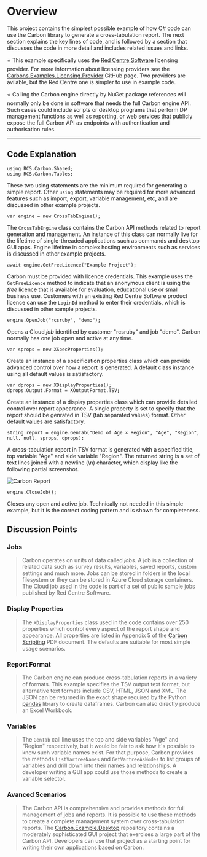 ﻿# Overview

This project contains the simplest possible example of how C# code can use the Carbon library to generate a cross-tabulation report. The next section explains the key lines of code, and is followed by a section that discusses the code in more detail and includes related issues and links.

:star: This example specifically uses the [Red Centre Software][rcs] licensing provider. For more information about licensing providers see the [Carbons.Examples.Licensing.Provider][licprovgit] GitHub page. Two providers are avilable, but the Red Centre one is simpler to use in example code.

:star: Calling the Carbon engine directly by NuGet package references will normally only be done in software that needs the full Carbon engine API. Such cases could include scripts or desktop programs that perform DP management functions as well as reporting, or web services that publicly expose the full Carbon API as endpoints with authentication and authorisation rules.

---


## Code Explanation

```
using RCS.Carbon.Shared;
using RCS.Carbon.Tables;
```

These two using statements are the minimum required for generating a simple report. Other `using` statements may be required for more advanced features such as import, export, variable management, etc, and are discussed in other example projects.

```
var engine = new CrossTabEngine();
```

The `CrossTabEngine` class contains the Carbon API methods related to report generation and management. An instance of this class can normally live for the lifetime of single-threaded applications such as commands and desktop GUI apps. Engine lifetime in complex hosting environments such as services is discussed in other example projects.

```
await engine.GetFreeLicence("Example Project");
```

Carbon must be provided with licence credentials. This example uses the `GetFreeLicence` method to indicate that an anonymous client is using the *free* licence that is available for evaluation, educational use  or small business use. Customers with an existing Red Centre Software product licence can use the `LoginId` method to enter their credentials, which is discussed in other sample projects.

```
engine.OpenJob("rcsruby", "demo");
```

Opens a Cloud *job* identified by customer "rcsruby" and job "demo". Carbon normally has one job open and active at any time.

```
var sprops = new XSpecProperties();
```

Create an instance of a specification properties class which can provide advanced control over how a report is generated. A default class instance using all default values is satisfactory.

```
var dprops = new XDisplayProperties();
dprops.Output.Format = XOutputFormat.TSV;
```

Create an instance of a display properties class which can provide detailed control over report appearance. A single property is set to specify that the report should be genrated in TSV (tab separated values) format. Other default values are satisfactory.

```
string report = engine.GenTab("Demo of Age × Region", "Age", "Region", null, null, sprops, dprops);
```

A cross-tabulation report in TSV format is generated with a specified title, top variable "Age" and side variable "Region". The returned string is a set of text lines joined with a newline (\n) character, which display like the following partial screenshot.

![Carbon Report][img1]

```
engine.CloseJob();
```

Closes any open and active job. Technically not needed in this simple example, but it is the correct coding pattern and is shown for completeness.

## Discussion Points

### Jobs

> Carbon operates on units of data called *jobs*. A job is a collection of related data such as survey results, variables, saved reports, custom settings and much more. Jobs can be stored in folders in the local filesystem or they can be stored in Azure Cloud storage containers. The Cloud job used in the code is part of a set of public sample jobs published by Red Centre Software. 

### Display Properties

> The `XDisplayProperties` class used in the code contains over 250 properties which control every aspect of the report shape and appearance. All properties are listed in Appendix 5 of the [Carbon Scripting][script] PDF document. The defaults are suitable for most simple usage scenarios.

### Report Format

> The Carbon engine can produce cross-tabulation reports in a variety of formats. This example specifies the TSV output text format, but alternative text formats include CSV, HTML, JSON and XML. The JSON can be returned in the exact shape required by the Python [pandas][pandas] library to create dataframes. Carbon can also directly produce an Excel Workbook.

### Variables

> The `GenTab` call line uses the top and side variables "Age" and "Region" respectively, but it would be fair to ask how it's possible to know such variable names exist. For that purpose, Carbon provides the methods `ListVartreeNames` and `GetVartreeAsNodes` to list groups of variables and drill down into their names and relationships. A developer writing a GUI app could use those methods to create a variable selector.

### Avanced Scenarios

> The Carbon API is comprehensive and provides methods for full management of jobs and reports. It is possible to use these methods to create a complete management system over cross-tabulation reports. The [Carbon.Example.Desktop][sampwpf] repository contains a moderately sophisticated GUI project that exercises a large part of the Carbon API. Developers can use that project as a starting point for writing their own applications based on Carbon.

[img1]:https://rcsapps.azurewebsites.net/doc/carbon/articles/img/demo-cons-output.png
[pandas]: https://pandas.pydata.org/
[sampwpf]: https://github.com/redcentre/Carbon.Example.Desktop
[script]: https://rcsapps.azurewebsites.net/doc/carbon/Carbon%20Scripting.pdf
[rcs]: https://www.redcentresoftware.com/
[licprovgit]: https://github.com/redcentre/Carbon.Examples.Licensing.Provider